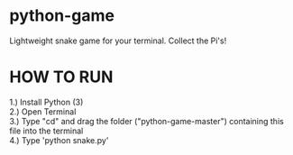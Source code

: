 # python-game 
Lightweight snake game for your terminal. Collect the Pi's! <br/>

HOW TO RUN <br/>
==================

1.) Install Python (3) <br/>
2.) Open Terminal <br/>
3.) Type "cd" and drag the folder ("python-game-master") containing this file into the terminal <br/>
4.) Type 'python snake.py' <br/>

